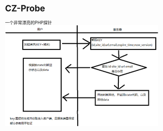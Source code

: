 # CZ-Probe
一个非常漂亮的PHP探针
![1](https://github.com/zhiguai/CZ-Empower/blob/master/%E9%AA%8C%E8%AF%81%E6%B5%81%E7%A8%8B.png "图")

